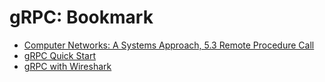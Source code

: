 # gRPC: Bookmark

* [Computer Networks: A Systems Approach, 5.3 Remote Procedure Call](https://book.systemsapproach.org/e2e/rpc.html)
* [gRPC Quick Start](https://grpc.io/docs/languages/go/quickstart)
* [gRPC with Wireshark](https://grpc.io/blog/wireshark)
